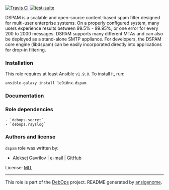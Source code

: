 [![Travis CI](http://img.shields.io/travis/le9i0nx/ansible-dspam.svg?style=flat)](http://travis-ci.org/le9i0nx/ansible-dspam) [![test-suite](http://img.shields.io/badge/test--suite-ansible--dspam-blue.svg?style=flat)](https://github.com/le9i0nx/test-suite/tree/master/ansible-dspam/)

DSPAM is a scalable and open-source content-based spam filter designed for multi-user enterprise systems. On a properly configured system, many users experience results between 99.5% - 99.95%, or one error for every 200 to 2000 messages. DSPAM supports many different MTAs and can also be deployed as a stand-alone SMTP appliance. For developers, the DSPAM core engine (libdspam) can be easily incorporated directly into applications for drop-in filtering.

### Installation

This role requires at least Ansible `v1.9.0`. To install it, run:

    ansible-galaxy install le9i0nx.dspam

### Documentation

### Role dependencies

    - `debops.secret`
    - `debops.rsyslog`

### Authors and license

`dspam` role was written by:
- Aleksej Gavrilov | [e-mail](mailto:le9i0nx@gmail.com) | [GitHub](https://github.com/le9i0nx)

License: [MIT](https://github.com/le9i0nx/ansible-dspam/blob/master/LICENSE)

***

This role is part of the [DebOps](http://debops.org/) project. README generated by [ansigenome](https://github.com/nickjj/ansigenome/).
